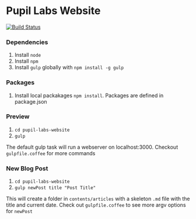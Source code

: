 # Pupil Labs Website
[![Build Status](https://travis-ci.org/pupil-labs/pupil-labs-website.svg?branch=master)](https://travis-ci.org/pupil-labs/pupil-labs-website)

### Dependencies

1. Install `node`
1. Install `npm`
1. Install `gulp` globally with `npm install -g gulp`

### Packages
1. Install local packakages `npm install`. Packages are defined in package.json

### Preview 
1. `cd pupil-labs-website`
1. `gulp` 

The default gulp task will run a webserver on localhost:3000. Checkout `gulpfile.coffee` for more commands

### New Blog Post
1. `cd pupil-labs-website`
1. `gulp newPost title "Post Title"`

This will create a folder in `contents/articles` with a skeleton `.md` file with the title and current date. Check out `gulpfile.coffee` to see more argv options for `newPost`